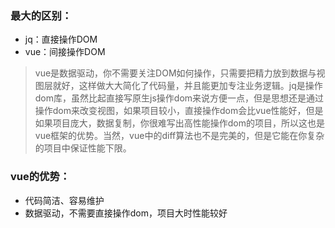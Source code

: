 ### 最大的区别：

- jq：直接操作DOM
- vue：间接操作DOM

>vue是数据驱动，你不需要关注DOM如何操作，只需要把精力放到数据与视图层就好，这样做大大简化了代码量，并且能更加专注业务逻辑。jq是操作dom库，虽然比起直接写原生js操作dom来说方便一点，但是思想还是通过操作dom来改变视图，如果项目较小，直接操作dom会比vue性能好，但是如果项目庞大，数据复制，你很难写出高性能操作dom的项目，所以这也是vue框架的优势。当然，vue中的diff算法也不是完美的，但是它能在你复杂的项目中保证性能下限。

### vue的优势：

- 代码简洁、容易维护
- 数据驱动，不需要直接操作dom，项目大时性能较好